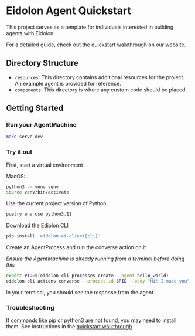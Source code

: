 # Eidolon Agent Quickstart

This project serves as a template for individuals interested in building agents with Eidolon.

For a detailed guide, check out the [quickstart walkthrough](https://www.eidolonai.com/docs/prereq/) on our website.

## Directory Structure

- `resources`: This directory contains additional resources for the project. An example agent is provided for reference.
- `components`: This directory is where any custom code should be placed.

## Getting Started

### Run your AgentMachine

```bash
make serve-dev
```

### Try it out

First, start a virtual environment

MacOS:

```bash
python3 -m venv venv
source venv/bin/activate
```

Use the current project version of Python

```bash
poetry env use python3.11
```

Download the Ediolon CLI
```bash
pip install 'eidolon-ai-client[cli]'
```

Create an AgentProcess and run the converse action on it 

_Ensure the AgentMachine is already running from a terminal before doing this_

```bash
export PID=$(eidolon-cli processes create --agent hello_world)
eidolon-cli actions converse --process-id $PID --body "Hi! I made you"
```

In your terminal, you should see the response from the agent.

### Troubleshooting

If commands like pip or python3 are not found, you may need to install them. See instructions in the
[quickstart walkthrough](https://www.eidolonai.com/docs/prereq/)